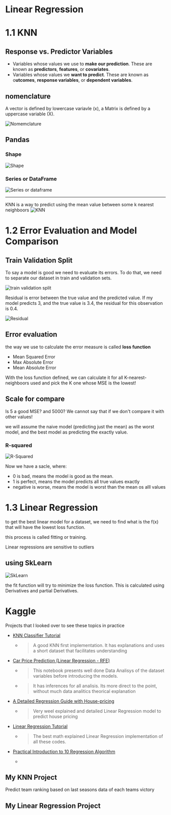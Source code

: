 # Linear Regression

# 1.1 KNN

## Response vs. Predictor Variables
* Variables whose values we use to **make our prediction**. These are known as **predictors**, **features**, or **covariates**.
* Variables whose values we **want to predict**. These are known as o**utcomes**, **response variables**, or **dependent variables**.

## nomenclature
A vector is defined by lowercase variavle (x), a Matrix is defined by a uppercase variable (X).

![Nomemclature](/images/nomenclatures.png)

## Pandas

### Shape
![Shape](/images/shape.png)

### Series or DataFrame
![Series or dataframe](/images/series%20or%20dataframe.png)


---

KNN is a way to predict using the mean value between some k nearest neighboors
![KNN](/images/KNN.png)

# 1.2 Error Evaluation and Model Comparison

## Train Validation Split
To say a model is good we need to evaluate its errors. To do that, we need to separate our dataset in train and validation sets.

![train validation split](/images/train-validation-split.png)

Residual is error between the true value and the predicted value.
If my model predicts 3, and the true value is 3.4, the residual for this observation is 0.4.

![Residual](/images/residual.png)

## Error evaluation
the way we use to calculate the error measure is called **loss function**

* Mean Squared Error
* Max Absolute Error
* Mean Absolute Error

With the loss function defined, we can calculate it for all K-nearest-neighboors used and pick the K one whose MSE is the lowest!

## Scale for compare
Is 5 a good MSE? and 5000? We cannot say that if we don't compare it with other values!

we will assume the naive model (predicting just the mean) as the worst model, and the best model as predicting the exactly value.

### R-squared
![R-Squared](/images/R-squared.png)

Now we have a sacle, where:
* 0 is bad, means the model is good as the mean. 
* 1 is perfect, means the model predicts all true values exactly
* negative is worse, means the model is worst than the mean os alll values

# 1.3 Linear Regression
to get the best linear model for a dataset, we need to find what is the f(x) that will have the lowest loss function.

this process is called fitting or training.

Linear regressions are sensitive to outliers

## using SkLearn
![SkLearn](/images/sklearn.png)

the fit function will try to minimize the loss function. This is calculated using Derivatives and partial Derivatives.

# Kaggle
Projects that I looked over to see these topics in practice

* [KNN Classifier Tutorial](https://www.kaggle.com/code/prashant111/knn-classifier-tutorial)
  * > A good KNN first implementation. It has explanations and uses a short dataset that facilitates understanding

* [Car Price Prediction (Linear Regression - RFE)](https://www.kaggle.com/code/goyalshalini93/car-price-prediction-linear-regression-rfe)
  * > This notebook presents well done Data Analisys of the dataset variables before introducing the models.
  * > It has inferences for all analisis. Its more direct to the point, without much data analitics theorical explanation

* [A Detailed Regression Guide with House-pricing](https://www.kaggle.com/code/masumrumi/a-detailed-regression-guide-with-house-pricing)
  * > Very weel explained and detailed Linear Regression model to predict house pricing

* [Linear Regression Tutorial](https://www.kaggle.com/code/sudhirnl7/linear-regression-tutorial)
  * > The best math explained Linear Regression implementation of all these codes. 

* [Practical Introduction to 10 Regression Algorithm](https://www.kaggle.com/code/faressayah/practical-introduction-to-10-regression-algorithm)
  * > 


## My KNN Project
Predict team ranking based on last seasons data of each teams victory

## My Linear Regression Project
